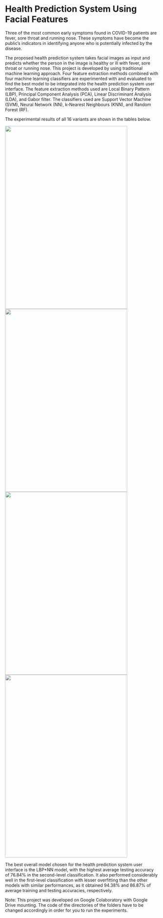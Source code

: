 # Health Prediction System Using Facial Features

Three of the most common early symptoms found in COVID-19 patients are fever, sore throat and running nose. These symptoms have become the public’s indicators in identifying anyone who is potentially infected by the disease.

The proposed health prediction system takes facial images as input and predicts whether the person in the image is healthy or ill with fever, sore throat or running nose. This project is developed by using traditional machine learning approach. Four feature extraction methods combined with four machine learning classifiers are experimented with and evaluated to find the best model to be integrated into the health prediction system user interface. The feature extraction methods used are Local Binary Pattern (LBP),
Principal Component Analysis (PCA), Linear Discriminant Analysis (LDA), and Gabor filter. The classifiers used are Support Vector Machine (SVM), Neural Network (NN), k-Nearest Neighbours (KNN), and Random Forest (RF).

The experimental results of all 16 variants are shown in the tables below.

<img src="https://user-images.githubusercontent.com/60749950/134399116-2b983bab-2c3c-4ff6-990e-278f88834b6f.png" width="400" height="600"> <img src="https://user-images.githubusercontent.com/60749950/134398407-3aba83b0-95f3-4850-a3c2-5b358b27265c.png" width="400" height="600"> <img src="https://user-images.githubusercontent.com/60749950/134398487-eafca0b0-640a-4dae-8b37-59815d37f2b2.png" width="400" height="600"> <img src="https://user-images.githubusercontent.com/60749950/134398539-1fd37deb-d2a1-45dc-b963-0c2d9aabdee2.png" width="400" height="600">

The best overall model chosen for the health prediction system user interface is the LBP+NN model, with the highest average testing accuracy of 76.84% in the second-level classification. It also performed considerably well in the first-level classification with lesser overfitting than the other models with similar performances, as it obtained 94.38% and 86.87% of average training and testing accuracies, respectively.

Note: This project was developed on Google Colaboratory with Google Drive mounting. The code of the directories of the folders have to be changed accordingly in order for you to run the experiments.



